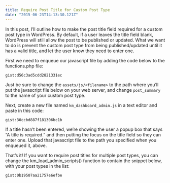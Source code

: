 ```yaml
---
title: Require Post Title for Custom Post Type
date: "2015-06-23T14:13:30.121Z"
---
```


In this post, I’ll outline how to make the post title field required for a custom post type in WordPress. By default, if a user leaves the title field blank, WordPress will still allow the post to be published or updated. What we want to do is prevent the custom post type from being published/updated until it has a valid title, and let the user know they need to enter one.

First we need to enqueue our javascript file by adding the code below to the functions.php file:

`gist:d56c3ad5cdd2821331ec`

Just be sure to change the `assets/js/<filename>` to the path where you’ll put the javascript file below on your web server, and change `post_summary` to the name of your custom post type.

Next, create a new file named `km_dashboard_admin.js` in a text editor and paste in this code:

`gist:30ccbd887f181306bc1b`

If a title hasn’t been entered, we’re showing the user a popup box that says “A title is required.” and then putting the focus on the title field so they can enter one. Upload that javascript file to the path you specified when you enqueued it, above.

That’s it! If you want to require post titles for multiple post types, you can change the km_load_admin_scripts() function to contain the snippet below, with your post types in the list:

`gist:0b19507aa21757e6efbe`
